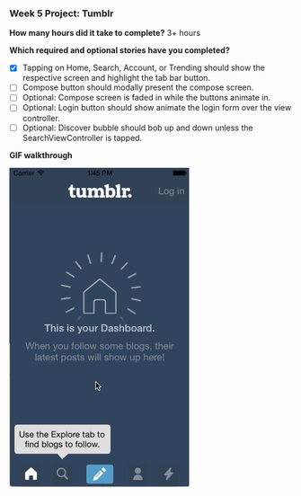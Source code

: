 ### Week 5 Project: Tumblr


**How many hours did it take to complete?**
3+ hours


**Which required and optional stories have you completed?**
- [x] Tapping on Home, Search, Account, or Trending should show the respective screen and highlight the tab bar button.
- [ ] Compose button should modally present the compose screen.
- [ ] Optional: Compose screen is faded in while the buttons animate in.
- [ ] Optional: Login button should show animate the login form over the view controller.
- [ ] Optional: Discover bubble should bob up and down unless the SearchViewController is tapped.

**GIF walkthrough**

![Walkthrough](/week5-tumblr.gif)
